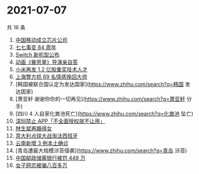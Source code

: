 # 2021-07-07

共 16 条

<!-- BEGIN -->
<!-- 最后更新时间 Wed Jul 07 2021 13:05:09 GMT+0800 (China Standard Time) -->

1. [中国移动成立芯片公司](https://www.zhihu.com/search?q=中国移动)
2. [七七事变 84 周年](https://www.zhihu.com/search?q=七七事变)
3. [Switch 新机型公布](https://www.zhihu.com/search?q=switch)
4. [动画《眷思量》导演亲自答](https://www.zhihu.com/search?q=眷思量)
5. [小米再发 1.2 亿股重奖技术人才](https://www.zhihu.com/search?q=小米)
6. [上海警方抓 69 名情感挽回大师](https://www.zhihu.com/search?q=情感挽回)
7. [韩国被联合国认定为发达国家](https://www.zhihu.com/search?q=韩国 发达国家)
8. [萧亚轩 谢谢你你的一切再见](https://www.zhihu.com/search?q=萧亚轩 分手)
9. [四川 4 人自家化粪池死亡](https://www.zhihu.com/search?q=化粪池 坠亡)
10. [深圳禁止 APP「不全面授权就不让用」](https://www.zhihu.com/search?q=大数据杀熟)
11. [林生斌再婚得女](https://www.zhihu.com/search?q=林生斌)
12. [意大利点球大战淘汰西班牙](https://www.zhihu.com/search?q=意大利队)
13. [云南新增 3 例本土确诊](https://www.zhihu.com/search?q=云南疫情)
14. [青岛遭最大规模浒苔侵袭](https://www.zhihu.com/search?q=青岛 浒苔)
15. [中国邮政储蓄银行被罚 449 万](https://www.zhihu.com/search?q=中国邮政储蓄银行)
16. [女子网恋被骗八百多万](https://www.zhihu.com/search?q=网恋被骗)

<!-- END -->
